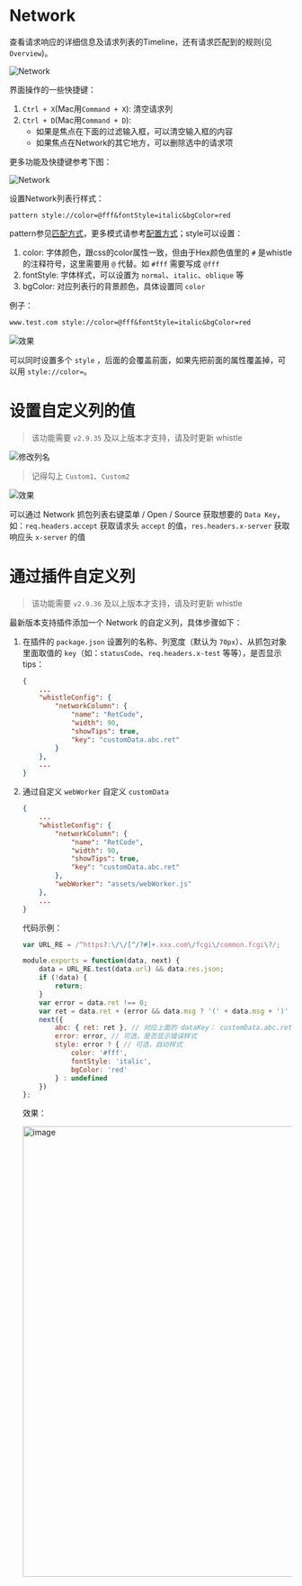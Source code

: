 # Network

查看请求响应的详细信息及请求列表的Timeline，还有请求匹配到的规则(见`Overview`)。

![Network](../img/network.gif)

界面操作的一些快捷键：

1. `Ctrl + X`(Mac用`Command + X`): 清空请求列
2. `Ctrl + D`(Mac用`Command + D`):
	- 如果是焦点在下面的过滤输入框，可以清空输入框的内容
	- 如果焦点在Network的其它地方，可以删除选中的请求项

更多功能及快捷键参考下图：

![Network](https://user-images.githubusercontent.com/11450939/122700926-ca7f8880-d27e-11eb-95ff-7c703d4152b5.png)


设置Network列表行样式：

	pattern style://color=@fff&fontStyle=italic&bgColor=red

pattern参见[匹配方式](../pattern.html)，更多模式请参考[配置方式](../mode.html)；style可以设置：

1. color: 字体颜色，跟css的color属性一致，但由于Hex颜色值里的 `#` 是whistle的注释符号，这里需要用 `@` 代替。如 `#fff` 需要写成 `@fff`
2. fontStyle: 字体样式，可以设置为 `normal`、`italic`、`oblique` 等
3. bgColor: 对应列表行的背景颜色，具体设置同 `color`

例子：
``` txt
www.test.com style://color=@fff&fontStyle=italic&bgColor=red
```

![效果](https://user-images.githubusercontent.com/11450939/61267997-a8e11100-a7cc-11e9-9c24-fbbba591ae9b.png)

可以同时设置多个 `style` ，后面的会覆盖前面，如果先把前面的属性覆盖掉，可以用 `style://color=`。

# 设置自定义列的值
> 该功能需要 `v2.9.35` 及以上版本才支持，请及时更新 whistle

![修改列名](https://user-images.githubusercontent.com/11450939/78465561-b9099980-7729-11ea-8d02-be7baf5d34e6.png)

> 记得勾上 `Custom1`、`Custom2`

![效果](https://user-images.githubusercontent.com/11450939/78465552-a55e3300-7729-11ea-92b2-9b6a56217385.png)


可以通过 Network 抓包列表右键菜单 / Open / Source 获取想要的 `Data Key`，如：`req.headers.accept` 获取请求头 `accept` 的值，`res.headers.x-server` 获取响应头 `x-server` 的值

# 通过插件自定义列
> 该功能需要 `v2.9.36` 及以上版本才支持，请及时更新 whistle

最新版本支持插件添加一个 Network 的自定义列，具体步骤如下：
1. 在插件的 `package.json` 设置列的名称、列宽度（默认为 `70px`）、从抓包对象里面取值的 `key`（如：`statusCode`、`req.headers.x-test` 等等），是否显示 tips：

	``` json
	{
		...
		"whistleConfig": {
			"networkColumn": {
				"name": "RetCode",
				"width": 90,
				"showTips": true,
				"key": "customData.abc.ret"
			}
		},
		...
	}
	```
2. 通过自定义 `webWorker` 自定义 `customData`

	``` json
	{
		...
		"whistleConfig": {
			"networkColumn": {
				"name": "RetCode",
				"width": 90,
				"showTips": true,
				"key": "customData.abc.ret"
			},
			"webWorker": "assets/webWorker.js"
		},
		...
	}
	```
	代码示例：
	``` js
	var URL_RE = /^https?:\/\/[^/?#]+.xxx.com\/fcgi\/common.fcgi\?/;

	module.exports = function(data, next) {
		data = URL_RE.test(data.url) && data.res.json;
		if (!data) {
			return;
		}
		var error = data.ret !== 0;
		var ret = data.ret + (error && data.msg ? '(' + data.msg + ')' : '');
		next({
			abc: { ret: ret }, // 对应上面的 dataKey： customData.abc.ret
			error: error, // 可选，是否显示错误样式
			style: error ? { // 可选，自动样式
				color: '#fff',
				fontStyle: 'italic',
				bgColor: 'red'
			} : undefined
		})
	};
	```
	效果：

	<img width="800" alt="image" src="https://user-images.githubusercontent.com/11450939/204819477-d6e831fb-2269-4a97-a6ad-63b773068a2b.png">